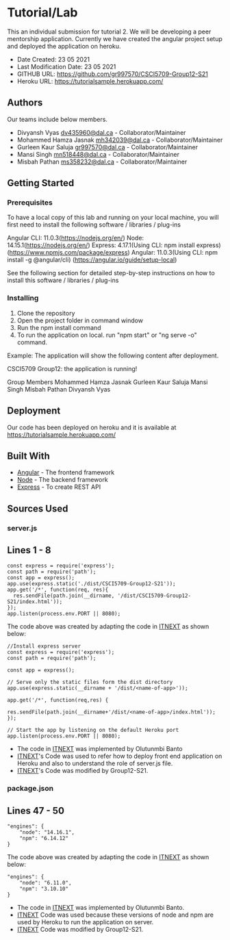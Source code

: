 # Tutorial/Lab
This an individual submission for tutorial 2. We will be developing a peer mentorship application. Currently we have created the angular project setup and deployed the application on heroku.

* Date Created: 23 05 2021
* Last Modification Date: 23 05 2021
* GITHUB URL: https://github.com/gr997570/CSCI5709-Group12-S21
* Heroku URL: https://tutorialsample.herokuapp.com/


## Authors
Our teams include below members.

* Divyansh Vyas dv435960@dal.ca - Collaborator/Maintainer 
* Mohammed Hamza Jasnak mh342039@dal.ca - Collaborator/Maintainer 
* Gurleen Kaur Saluja gr997570@dal.ca - Collaborator/Maintainer 
* Mansi Singh mn518448@dal.ca - Collaborator/Maintainer
* Misbah Pathan ms358232@dal.ca - Collaborator/Maintainer


## Getting Started

### Prerequisites

To have a local copy of this lab and running on your local machine, you will first need to install the following software / libraries / plug-ins

Angular CLI: 11.0.3(https://nodejs.org/en/)
Node: 14.15.1(https://nodejs.org/en/)
Express: 4.17.1(Using CLI: npm install express)(https://www.npmjs.com/package/express)
Angular: 11.0.3(Using CLI: npm install -g @angular/cli) (https://angular.io/guide/setup-local)


See the following section for detailed step-by-step instructions on how to install this software / libraries / plug-ins

### Installing

1. Clone the repository
2. Open the project folder in command window
3. Run the npm install command
4. To run the application on local. run "npm start" or "ng serve -o" command.


Example: The application will show the following content after deployment.

CSCI5709 Group12: the application is running!

Group Members
Mohammed Hamza Jasnak
Gurleen Kaur Saluja
Mansi Singh
Misbah Pathan
Divyansh Vyas

## Deployment

Our code has been deployed on heroku and it is available at https://tutorialsample.herokuapp.com/

## Built With

* [Angular](https://angular.io/guide/setup-local) - The frontend framework
* [Node](https://nodejs.org/en/) - The backend framework 
* [Express](https://www.npmjs.com/package/express) - To create REST API

## Sources Used

### server.js

Lines 1 - 8
---------------

```
const express = require('express');
const path = require('path');
const app = express();
app.use(express.static('./dist/CSCI5709-Group12-S21'));
app.get('/*', function(req, res){
  res.sendFile(path.join(__dirname, '/dist/CSCI5709-Group12-S21/index.html'));
});
app.listen(process.env.PORT || 8080);
```	

The code above was created by adapting the code in [ITNEXT](https://itnext.io/how-to-deploy-angular-application-to-heroku-1d56e09c5147) as shown below: 

```
//Install express server
const express = require('express');
const path = require('path');

const app = express();

// Serve only the static files form the dist directory
app.use(express.static(__dirname + '/dist/<name-of-app>'));

app.get('/*', function(req,res) {
    
res.sendFile(path.join(__dirname+'/dist/<name-of-app>/index.html'));
});

// Start the app by listening on the default Heroku port
app.listen(process.env.PORT || 8080);
```

- The code in [ITNEXT](https://itnext.io/how-to-deploy-angular-application-to-heroku-1d56e09c5147) was implemented by Olutunmbi Banto
- [ITNEXT](https://itnext.io/how-to-deploy-angular-application-to-heroku-1d56e09c5147)'s Code was used to refer how to deploy front end application on Heroku and also to understand the role of server.js file.
- [ITNEXT](https://itnext.io/how-to-deploy-angular-application-to-heroku-1d56e09c5147)'s Code was modified by Group12-S21.


### package.json

Lines 47 - 50
---------------

```
"engines": {
    "node": "14.16.1",
    "npm": "6.14.12"
}
```

The code above was created by adapting the code in [ITNEXT](https://itnext.io/how-to-deploy-angular-application-to-heroku-1d56e09c5147) as shown below: 

```
"engines": {
    "node": "6.11.0",
    "npm": "3.10.10"
}
```

- The code in [ITNEXT](https://itnext.io/how-to-deploy-angular-application-to-heroku-1d56e09c5147) was implemented by Olutunmbi Banto.
- [ITNEXT](https://itnext.io/how-to-deploy-angular-application-to-heroku-1d56e09c5147) Code was used because these versions of node and npm are used by Heroku to run the application on server.
- [ITNEXT](https://itnext.io/how-to-deploy-angular-application-to-heroku-1d56e09c5147) Code was modified by Group12-S21.